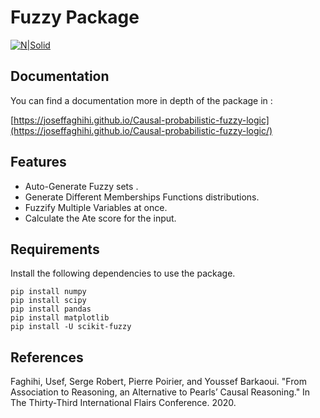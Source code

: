 # Fuzzy Package


[![N|Solid](https://cldup.com/dTxpPi9lDf.thumb.png)](https://https://dillinger.io/)

## Documentation 
You can find a documentation more in depth of the package in :

[https://joseffaghihi.github.io/Causal-probabilistic-fuzzy-logic](https://joseffaghihi.github.io/Causal-probabilistic-fuzzy-logic/)


## Features

- Auto-Generate Fuzzy sets .
- Generate Different Memberships Functions distributions.
- Fuzzify Multiple Variables at once.
- Calculate the Ate score for the input.

## Requirements


Install the following dependencies to use the package.



```
pip install numpy 
pip install scipy 
pip install pandas 
pip install matplotlib
pip install -U scikit-fuzzy
```
## References
Faghihi, Usef, Serge Robert, Pierre Poirier, and Youssef Barkaoui. "From Association to Reasoning, an Alternative to Pearls’ Causal Reasoning." In The Thirty-Third International Flairs Conference. 2020.

